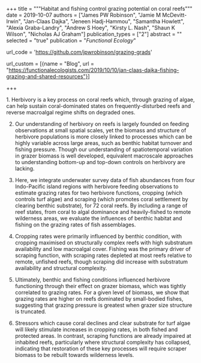 +++
title = """Habitat and fishing control grazing potential on coral reefs"""
date = 2019-10-07
authors = ["James PW Robinson", "Jamie M McDevitt-Irwin", "Jan-Claas Dajka", "Jeneen Hadj-Hammou", "Samantha Howlett", "Alexia Graba-Landry", "Andrew S Hoey", "Kirsty L. Nash", "Shaun K Wilson", "Nicholas AJ Graham"]
publication_types = ["2"]
abstract = ""
selected = "true"
publication = "*Functional Ecology*"

url_code = 'https://github.com/jpwrobinson/grazing-grads'

url_custom = [{name = "Blog", url = "https://functionalecologists.com/2019/10/10/jan-claas-dajka-fishing-grazing-and-shared-resources"}]

+++

<script type='text/javascript' src='https://d1bxh8uas1mnw7.cloudfront.net/assets/embed.js'></script>
<div data-badge-details="right" data-badge-type="medium-donut" data-doi="10.1007/s00338-019-01785-w" data-hide-no-mentions="true" class="altmetric-embed"></div>
1. Herbivory is a key process on coral reefs which, through grazing of algae, can help sustain coral-dominated states on frequently-disturbed reefs and reverse macroalgal regime shifts on degraded ones. 

2. Our understanding of herbivory on reefs is largely founded on feeding observations at small spatial scales, yet the biomass and structure of herbivore populations is more closely linked to processes which can be highly variable across large areas, such as benthic habitat turnover and fishing pressure. Though our understanding of spatiotemporal variation in grazer biomass is well developed, equivalent macroscale approaches to understanding bottom-up and top-down controls on herbivory are lacking. 

3. Here, we integrate underwater survey data of fish abundances from four Indo-Pacific island regions with herbivore feeding observations to estimate grazing rates for two herbivore functions, cropping (which controls turf algae) and scraping (which promotes coral settlement by clearing benthic substrate), for 72 coral reefs. By including a range of reef states, from coral to algal dominance and heavily-fished to remote wilderness areas, we evaluate the influences of benthic habitat and fishing on the grazing rates of fish assemblages. 

4. Cropping rates were primarily influenced by benthic condition, with cropping maximised on structurally complex reefs with high substratum availability and low macroalgal cover. Fishing was the primary driver of scraping function, with scraping rates depleted at most reefs relative to remote, unfished reefs, though scraping did increase with substratum availability and structural complexity.

5. Ultimately, benthic and fishing conditions influenced herbivore functioning through their effect on grazer biomass, which was tightly correlated to grazing rates. For a given level of biomass, we show that grazing rates are higher on reefs dominated by small-bodied fishes, suggesting that grazing pressure is greatest when grazer size structure is truncated. 

6. Stressors which cause coral declines and clear substrate for turf algae will likely stimulate increases in cropping rates, in both fished and protected areas. In contrast, scraping functions are already impaired at inhabited reefs, particularly where structural complexity has collapsed, indicating that restoration of these key processes will require scraper biomass to be rebuilt towards wilderness levels.